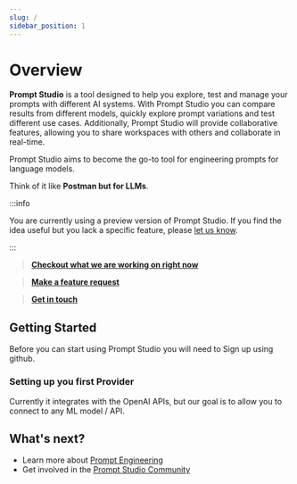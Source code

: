 ```yaml
---
slug: /
sidebar_position: 1
---
```


# Overview

**Prompt Studio** is a tool designed to help you explore, test and manage your prompts with different AI systems. With
Prompt Studio you can compare results from different models, quickly explore prompt variations and test different use
cases. Additionally, Prompt Studio will provide collaborative features, allowing you to share workspaces with others and
collaborate in real-time.

Prompt Studio aims to become the go-to tool for engineering prompts for language models.

Think of it like **Postman but for LLMs**.

:::info

You are currently using a preview version of Prompt Studio. If you find the idea useful but you lack a specific feature,
please [let us know](https://github.com/pufflyai/prompt-studio-docs/discussions/categories/ideas).

:::

> **[Checkout what we are working on right now](https://github.com/orgs/pufflyai/projects/6/views/2)**

> **[Make a feature request](https://github.com/pufflyai/prompt-studio-docs/discussions/categories/ideas)**

> **[Get in touch](https://discord.gg/3RxwUEk8fW)**

## Getting Started

Before you can start using Prompt Studio you will need to Sign up using github.

### Setting up you first Provider

Currently it integrates with the OpenAI APIs, but our goal is to allow you to connect to any ML model / API.

## What's next?

- Learn more about [Prompt Engineering](https://docusaurus.io/docs/search)
- Get involved in the [Prompt Studio Community](https://discord.gg/3RxwUEk8fW)
